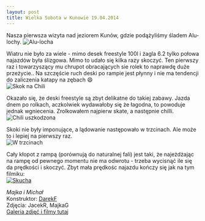 ```yaml
---
layout: post
title: Wielka Sobota w Kunowie 19.04.2014
---
```


Nasza pierwsza wizyta nad jeziorem Kunów, gdzie podążyliśmy śladem Alu-lochy. 
![Alu-locha](http://naspocie.pl/Poland/Kunow/Photo/Alu%20Locha%202014-04-19/slides/IMG_2962.JPG "Alu-locha")

Wiatru nie było za wiele - mimo desek freestyle 100l i żagla 6.2 tylko połowa najazdów była ślizgowa.
Mimo to udało się kilka razy skoczyć. Ten pierwszy raz i towarzyszący mu chrupot obracających sie rolek to naprawdę duże przeżycie..
Na szczęście ruch deski po rampie jest płynny i nie ma tendencji do zaliczenia katapy na zębach :smile:  
![Skok na Chili](http://naspocie.pl/Poland/Kunow/Photo/Alu%20Locha%202014-04-19/slides/IMG_3030.JPG "Skok na Chili")

Okazało się, że deski freestyle są zbyt delikatne do takiej zabawy. Jazda dnem po rolkach, aczkolwiek wydawałoby się że łagodna, to powoduje jednak wgniecenia.
Zrolkowałem najpierw skate, a następnie chilli.  
![Chili uszkodzona](http://naspocie.pl/Poland/Kunow/Photo/Alu%20Locha%202014-04-19/slides/IMG_3229.JPG "Chili uszkodzona")

Skoki nie były imponujące, a lądowanie następowało w trzcinach. Ale może to i lepiej na pierwszy raz.  
![W trzcinach](http://naspocie.pl/Poland/Kunow/Photo/Alu%20Locha%202014-04-19/slides/IMG_3064.JPG "W trzcinach")

Cały kłopot z rampą (porównują do naturalnej fali) jest taki, że najeżdżając na rampę od pewnego momentu nie ma odwrotu - trzeba wycisnąć ile się da prędkości i skoczyć.
Zbyt mała prędkośc najazdu kończy się jak na tym filmiku:  
[![Skucha](http://img.youtube.com/vi/UkiJi8FbM9g/0.jpg)](http://www.youtube.com/watch?v=UkiJi8FbM9g)

_Majka i Michał_  
Konstruktor: [DarekF](https://www.facebook.com/dariusz.firlej.7)  
Zdjęcia: JacekR, MajkaG  
[Galeria zdjęć i filmy tutaj](http://naspocie.pl/Poland/Kunow/index.html)
